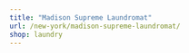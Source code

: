 ```yaml
---
title: "Madison Supreme Laundromat"
url: /new-york/madison-supreme-laundromat/
shop: laundry
---
```

